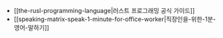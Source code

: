 - [[the-rusl-programming-language|러스트 프로그래밍 공식 가이드]]
- [[speaking-matrix-speak-1-minute-for-office-worker|직장인을-위한-1분-영어-말하기]]

